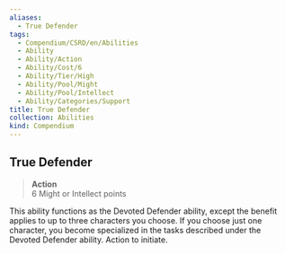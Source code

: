 ```yaml
---
aliases:
  - True Defender
tags:
  - Compendium/CSRD/en/Abilities
  - Ability
  - Ability/Action
  - Ability/Cost/6
  - Ability/Tier/High
  - Ability/Pool/Might
  - Ability/Pool/Intellect
  - Ability/Categories/Support
title: True Defender
collection: Abilities
kind: Compendium
---
```

## True Defender  
>**Action**  
>6 Might or Intellect points
  
This ability functions as the Devoted Defender ability, except the benefit applies to up to three characters you choose. If you choose just one character, you become specialized in the tasks described under the Devoted Defender ability. Action to initiate.